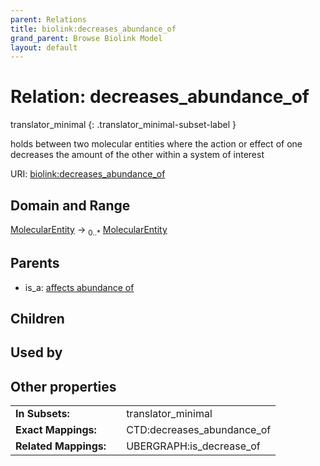```yaml
---
parent: Relations
title: biolink:decreases_abundance_of
grand_parent: Browse Biolink Model
layout: default
---
```


# Relation: decreases_abundance_of

translator_minimal
{: .translator_minimal-subset-label }


holds between two molecular entities where the action or effect of one decreases the amount of the other within a system of interest

URI: [biolink:decreases_abundance_of](https://w3id.org/biolink/vocab/decreases_abundance_of)

## Domain and Range

[MolecularEntity](MolecularEntity.md) ->  <sub>0..*</sub> [MolecularEntity](MolecularEntity.md)

## Parents

 *  is_a: [affects abundance of](affects_abundance_of.md)

## Children


## Used by


## Other properties

|  |  |  |
| --- | --- | --- |
| **In Subsets:** | | translator_minimal |
| **Exact Mappings:** | | CTD:decreases_abundance_of |
| **Related Mappings:** | | UBERGRAPH:is_decrease_of |

